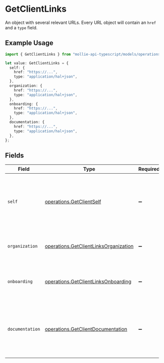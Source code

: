 # GetClientLinks

An object with several relevant URLs. Every URL object will contain an `href` and a `type` field.

## Example Usage

```typescript
import { GetClientLinks } from "mollie-api-typescript/models/operations";

let value: GetClientLinks = {
  self: {
    href: "https://...",
    type: "application/hal+json",
  },
  organization: {
    href: "https://...",
    type: "application/hal+json",
  },
  onboarding: {
    href: "https://...",
    type: "application/hal+json",
  },
  documentation: {
    href: "https://...",
    type: "application/hal+json",
  },
};
```

## Fields

| Field                                                                                          | Type                                                                                           | Required                                                                                       | Description                                                                                    |
| ---------------------------------------------------------------------------------------------- | ---------------------------------------------------------------------------------------------- | ---------------------------------------------------------------------------------------------- | ---------------------------------------------------------------------------------------------- |
| `self`                                                                                         | [operations.GetClientSelf](../../models/operations/getclientself.md)                           | :heavy_minus_sign:                                                                             | In v2 endpoints, URLs are commonly represented as objects with an `href` and `type` field.     |
| `organization`                                                                                 | [operations.GetClientLinksOrganization](../../models/operations/getclientlinksorganization.md) | :heavy_minus_sign:                                                                             | The API resource URL of the client's organization.                                             |
| `onboarding`                                                                                   | [operations.GetClientLinksOnboarding](../../models/operations/getclientlinksonboarding.md)     | :heavy_minus_sign:                                                                             | The API resource URL of the client's onboarding status.                                        |
| `documentation`                                                                                | [operations.GetClientDocumentation](../../models/operations/getclientdocumentation.md)         | :heavy_minus_sign:                                                                             | In v2 endpoints, URLs are commonly represented as objects with an `href` and `type` field.     |